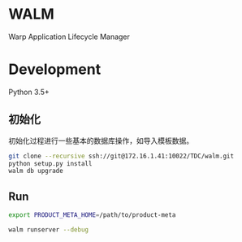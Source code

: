 # WALM

Warp Application Lifecycle Manager

# Development

Python 3.5+

## 初始化

初始化过程进行一些基本的数据库操作，如导入模板数据。

```bash
git clone --recursive ssh://git@172.16.1.41:10022/TDC/walm.git
python setup.py install
walm db upgrade
```

## Run

```bash
export PRODUCT_META_HOME=/path/to/product-meta

walm runserver --debug
```